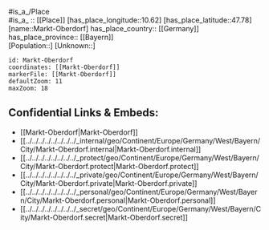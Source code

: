 ﻿---
location: [47.78,10.62] 
mapzoom: [7,12] 
mapmarker: city 
type: City
tags:
- geo/City


SpocWebEntityId: 32316
isDeleted: false
confidential: public

---
#is_a_/Place  
#is_a_ :: [[Place]] 
[has_place_longitude::10.62] 
[has_place_latitude::47.78] 
[name::Markt-Oberdorf] 
has_place_country:: [[Germany]]  
has_place_province:: [[Bayern]]  
[Population::] 
[Unknown::] 


```leaflet
id: Markt-Oberdorf
coordinates: [[Markt-Oberdorf]] 
markerFile: [[Markt-Oberdorf]] 
defaultZoom: 11 
maxZoom: 18
```


## Confidential Links & Embeds: 
- [[Markt-Oberdorf|Markt-Oberdorf]]  
- [[../../../../../../../../_internal/geo/Continent/Europe/Germany/West/Bayern/City/Markt-Oberdorf.internal|Markt-Oberdorf.internal]] 
- [[../../../../../../../../_protect/geo/Continent/Europe/Germany/West/Bayern/City/Markt-Oberdorf.protect|Markt-Oberdorf.protect]] 
- [[../../../../../../../../_private/geo/Continent/Europe/Germany/West/Bayern/City/Markt-Oberdorf.private|Markt-Oberdorf.private]] 
- [[../../../../../../../../_personal/geo/Continent/Europe/Germany/West/Bayern/City/Markt-Oberdorf.personal|Markt-Oberdorf.personal]] 
- [[../../../../../../../../_secret/geo/Continent/Europe/Germany/West/Bayern/City/Markt-Oberdorf.secret|Markt-Oberdorf.secret]] 
